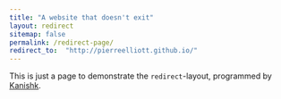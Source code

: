 ```yaml
---
title: "A website that doesn't exit"
layout: redirect
sitemap: false
permalink: /redirect-page/
redirect_to:  "http://pierreelliott.github.io/"
---
```

This is just a page to demonstrate the `redirect`-layout, programmed by [Kanishk](http://codingtips.kanishkkunal.in/about/).
